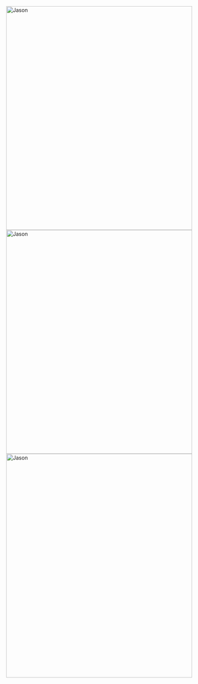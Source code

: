   <img src="c:\Users\Emilian\Downloads\jasson.jfif" alt="Jason" width="500" height="600">
  <img src="c:\Users\Emilian\Downloads\jasson.jfif" alt="Jason" width="500" height="600">
  <img src="c:\Users\Emilian\Downloads\jasson.jfif" alt="Jason" width="500" height="600">
